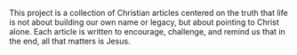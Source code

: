 This project is a collection of Christian articles centered on the truth that life is not about building our own name or legacy, but about pointing to Christ alone. Each article is written to encourage, challenge, and remind us that in the end, all that matters is Jesus.

